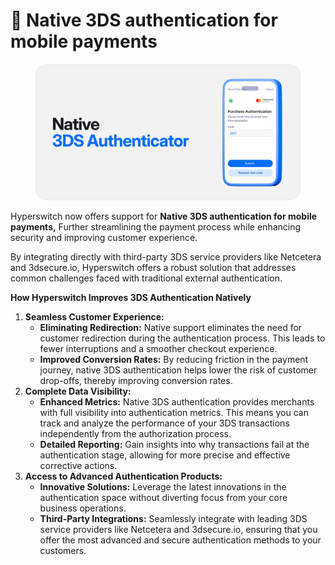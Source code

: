 # 🌠 Native 3DS authentication for mobile payments

<figure><img src="../../../.gitbook/assets/Frame 48095845.png" alt=""><figcaption></figcaption></figure>

Hyperswitch now offers support for **Native 3DS authentication for mobile payments,** Further streamlining the payment process while enhancing security and improving customer experience.&#x20;

By integrating directly with third-party 3DS service providers like Netcetera and 3dsecure.io, Hyperswitch offers a robust solution that addresses common challenges faced with traditional external authentication.

**How Hyperswitch Improves 3DS Authentication Natively**

1. **Seamless Customer Experience:**
   * **Eliminating Redirection:** Native support eliminates the need for customer redirection during the authentication process. This leads to fewer interruptions and a smoother checkout experience.
   * **Improved Conversion Rates:** By reducing friction in the payment journey, native 3DS authentication helps lower the risk of customer drop-offs, thereby improving conversion rates.
2. **Complete Data Visibility:**
   * **Enhanced Metrics:** Native 3DS authentication provides merchants with full visibility into authentication metrics. This means you can track and analyze the performance of your 3DS transactions independently from the authorization process.
   * **Detailed Reporting:** Gain insights into why transactions fail at the authentication stage, allowing for more precise and effective corrective actions.
3. **Access to Advanced Authentication Products:**
   * **Innovative Solutions:** Leverage the latest innovations in the authentication space without diverting focus from your core business operations.
   * **Third-Party Integrations:** Seamlessly integrate with leading 3DS service providers like Netcetera and 3dsecure.io, ensuring that you offer the most advanced and secure authentication methods to your customers.
